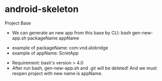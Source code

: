 # android-skeleton
Project Base

- We can generate an new app from this base by CLI: bash gen-new-app.sh packageName appName
 + example of packageName: com.vnd.alobridge
 + example of appName: ScretApp
 
- Requirement: bash's version > 4.0
- After run bash, gen-new-app.sh and .git will be deleted! And we must reopen project with new name is appName.

